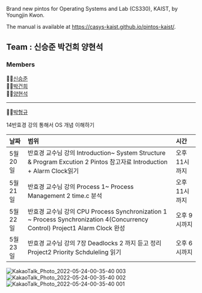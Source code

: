 Brand new pintos for Operating Systems and Lab (CS330), KAIST, by Youngjin Kwon.

The manual is available at https://casys-kaist.github.io/pintos-kaist/.


## Team : 신승준 박건희 양현석

### Members

👨‍💻[신승준](https://github.com/metacode22) <br/>
👨‍💻[박건희](https://github.com/connieya) <br/>
👨‍💻[양현석](https://github.com/piousangel) <br/>

---
👨‍💻[박형규](https://github.com/piousangel) <br/>

14반효경 강의 통해서 OS 개념 이해하기

|날짜|범위| 시간 |
|:----|:--- |:----|
|5월20일|반효경 교수님 강의 Introduction~ System Structure & Program Excution 2 Pintos 참고자료 Introduction + Alarm Clock읽기| 오후 11시까지|
|5월21일|반효경 교수님 강의 Process 1~ Process Management 2 time.c 분석 | 오후 11시까지 |
|5월22일|반효경 교수님 강의 CPU Process Synchronization 1 ~ Process Synchronization 4(Concurrency Control) Project1 Alarm Clock 완성 | 오후 9시까지 |
|5월23일|반효경 교수님 강의 7장 Deadlocks 2 까지 듣고 정리 Project2 Priority Schduleling 읽기 | 오후 6시까지 |


![KakaoTalk_Photo_2022-05-24-00-35-40 003](https://user-images.githubusercontent.com/55525574/169855794-9181f8db-25dc-42fa-924a-55a3688d26d2.jpeg)
![KakaoTalk_Photo_2022-05-24-00-35-40 002](https://user-images.githubusercontent.com/55525574/169855814-724e859a-c6dc-4e13-adac-8e57a1e9e1e8.jpeg)
![KakaoTalk_Photo_2022-05-24-00-35-40 001](https://user-images.githubusercontent.com/55525574/169855819-917c8cef-7c4e-4248-9c40-8dc7b9b26e94.jpeg)





